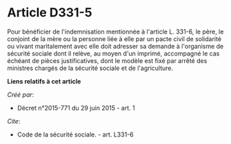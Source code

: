 # Article D331-5

Pour bénéficier de l'indemnisation mentionnée à l'article L. 331-6, le père, le conjoint de la mère ou la personne liée à
elle par un pacte civil de solidarité ou vivant maritalement avec elle doit adresser sa demande à l'organisme de sécurité
sociale dont il relève, au moyen d'un imprimé, accompagné le cas échéant de pièces justificatives, dont le modèle est fixé
par arrêté des ministres chargés de la sécurité sociale et de l'agriculture.

**Liens relatifs à cet article**

_Créé par_:

  - Décret n°2015-771 du 29 juin 2015 - art. 1

_Cite_:

  - Code de la sécurité sociale. - art. L331-6
